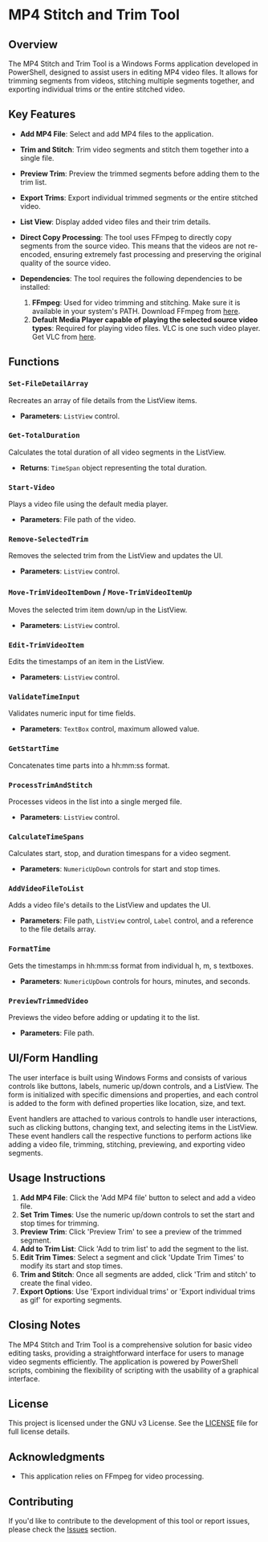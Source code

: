# MP4 Stitch and Trim Tool

## Overview
The MP4 Stitch and Trim Tool is a Windows Forms application developed in PowerShell, designed to assist users in editing MP4 video files. It allows for trimming segments from videos, stitching multiple segments together, and exporting individual trims or the entire stitched video.

## Key Features
- **Add MP4 File**: Select and add MP4 files to the application.
- **Trim and Stitch**: Trim video segments and stitch them together into a single file.
- **Preview Trim**: Preview the trimmed segments before adding them to the trim list.
- **Export Trims**: Export individual trimmed segments or the entire stitched video.
- **List View**: Display added video files and their trim details.
- **Direct Copy Processing**: The tool uses FFmpeg to directly copy segments from the source video. This means that the videos are not re-encoded, ensuring extremely fast processing and preserving the original quality of the source video.

- **Dependencies**: The tool requires the following dependencies to be installed:
  1. **FFmpeg**: Used for video trimming and stitching. Make sure it is available in your system's PATH. Download FFmpeg from [here](https://ffmpeg.org/download.html).
  2. **Default Media Player capable of playing the selected source video types**: Required for playing video files. VLC is one such video player. Get VLC from [here](https://www.videolan.org/vlc/).

## Functions
### `Set-FileDetailArray`
Recreates an array of file details from the ListView items.
- **Parameters**: `ListView` control.

### `Get-TotalDuration`
Calculates the total duration of all video segments in the ListView.
- **Returns**: `TimeSpan` object representing the total duration.

### `Start-Video`
Plays a video file using the default media player.
- **Parameters**: File path of the video.

### `Remove-SelectedTrim`
Removes the selected trim from the ListView and updates the UI.
- **Parameters**: `ListView` control.

### `Move-TrimVideoItemDown` / `Move-TrimVideoItemUp`
Moves the selected trim item down/up in the ListView.
- **Parameters**: `ListView` control.

### `Edit-TrimVideoItem`
Edits the timestamps of an item in the ListView.
- **Parameters**: `ListView` control.

### `ValidateTimeInput`
Validates numeric input for time fields.
- **Parameters**: `TextBox` control, maximum allowed value.

### `GetStartTime`
Concatenates time parts into a hh:mm:ss format.

### `ProcessTrimAndStitch`
Processes videos in the list into a single merged file.
- **Parameters**: `ListView` control.

### `CalculateTimeSpans`
Calculates start, stop, and duration timespans for a video segment.
- **Parameters**: `NumericUpDown` controls for start and stop times.

### `AddVideoFileToList`
Adds a video file's details to the ListView and updates the UI.
- **Parameters**: File path, `ListView` control, `Label` control, and a reference to the file details array.

### `FormatTime`
Gets the timestamps in hh:mm:ss format from individual h, m, s textboxes.
- **Parameters**: `NumericUpDown` controls for hours, minutes, and seconds.

### `PreviewTrimmedVideo`
Previews the video before adding or updating it to the list.
- **Parameters**: File path.

## UI/Form Handling
The user interface is built using Windows Forms and consists of various controls like buttons, labels, numeric up/down controls, and a ListView. The form is initialized with specific dimensions and properties, and each control is added to the form with defined properties like location, size, and text.

Event handlers are attached to various controls to handle user interactions, such as clicking buttons, changing text, and selecting items in the ListView. These event handlers call the respective functions to perform actions like adding a video file, trimming, stitching, previewing, and exporting video segments.

## Usage Instructions
1. **Add MP4 File**: Click the 'Add MP4 file' button to select and add a video file.
2. **Set Trim Times**: Use the numeric up/down controls to set the start and stop times for trimming.
3. **Preview Trim**: Click 'Preview Trim' to see a preview of the trimmed segment.
4. **Add to Trim List**: Click 'Add to trim list' to add the segment to the list.
5. **Edit Trim Times**: Select a segment and click 'Update Trim Times' to modify its start and stop times.
6. **Trim and Stitch**: Once all segments are added, click 'Trim and stitch' to create the final video.
7. **Export Options**: Use 'Export individual trims' or 'Export individual trims as gif' for exporting segments.

## Closing Notes
The MP4 Stitch and Trim Tool is a comprehensive solution for basic video editing tasks, providing a straightforward interface for users to manage video segments efficiently. The application is powered by PowerShell scripts, combining the flexibility of scripting with the usability of a graphical interface.


## License
This project is licensed under the GNU v3 License. See the [LICENSE](LICENSE) file for full license details.
## Acknowledgments
- This application relies on FFmpeg for video processing.
## Contributing
If you'd like to contribute to the development of this tool or report issues, please check the [Issues](link_to_issues) section.